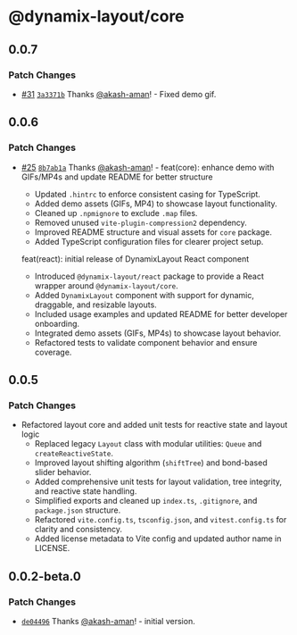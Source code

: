 # @dynamix-layout/core

## 0.0.7

### Patch Changes

- [#31](https://github.com/akash-aman/dynamix-layout/pull/31) [`3a3371b`](https://github.com/akash-aman/dynamix-layout/commit/3a3371bb35487ef144de62fd7d35f3931a4f80f8) Thanks [@akash-aman](https://github.com/akash-aman)! - Fixed demo gif.

## 0.0.6

### Patch Changes

- [#25](https://github.com/akash-aman/dynamix-layout/pull/25) [`8b7ab1a`](https://github.com/akash-aman/dynamix-layout/commit/8b7ab1a0317dae85400ed381c85a4e50c35db41e) Thanks [@akash-aman](https://github.com/akash-aman)! - feat(core): enhance demo with GIFs/MP4s and update README for better structure
    - Updated `.hintrc` to enforce consistent casing for TypeScript.
    - Added demo assets (GIFs, MP4) to showcase layout functionality.
    - Cleaned up `.npmignore` to exclude `.map` files.
    - Removed unused `vite-plugin-compression2` dependency.
    - Improved README structure and visual assets for `core` package.
    - Added TypeScript configuration files for clearer project setup.

    feat(react): initial release of DynamixLayout React component
    - Introduced `@dynamix-layout/react` package to provide a React wrapper around `@dynamix-layout/core`.
    - Added `DynamixLayout` component with support for dynamic, draggable, and resizable layouts.
    - Included usage examples and updated README for better developer onboarding.
    - Integrated demo assets (GIFs, MP4s) to showcase layout behavior.
    - Refactored tests to validate component behavior and ensure coverage.

## 0.0.5

### Patch Changes

- Refactored layout core and added unit tests for reactive state and layout logic
    - Replaced legacy `Layout` class with modular utilities: `Queue` and `createReactiveState`.
    - Improved layout shifting algorithm (`shiftTree`) and bond-based slider behavior.
    - Added comprehensive unit tests for layout validation, tree integrity, and reactive state handling.
    - Simplified exports and cleaned up `index.ts`, `.gitignore`, and `package.json` structure.
    - Refactored `vite.config.ts`, `tsconfig.json`, and `vitest.config.ts` for clarity and consistency.
    - Added license metadata to Vite config and updated author name in LICENSE.

## 0.0.2-beta.0

### Patch Changes

- [`de04496`](https://github.com/akash-aman/dynamix-layout/commit/de044969c2e47c254ced7113c4751a3127fba9d5) Thanks [@akash-aman](https://github.com/akash-aman)! - initial version.
